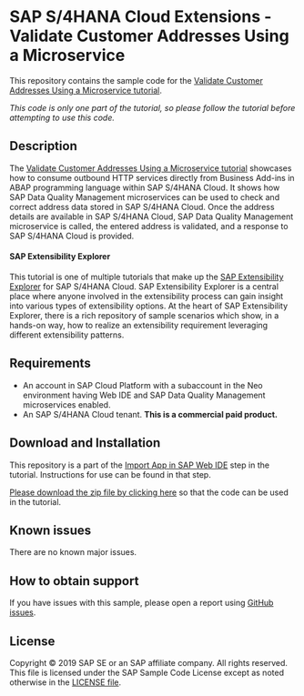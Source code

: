 # SAP S/4HANA Cloud Extensions - Validate Customer Addresses Using a Microservice
This repository contains the sample code for the [Validate Customer Addresses Using a Microservice tutorial](http://tiny.cc/s4-ext-microservice).

*This code is only one part of the tutorial, so please follow the tutorial before attempting to use this code.*

## Description

The [Validate Customer Addresses Using a Microservice tutorial](http://tiny.cc/s4-ext-microservice) showcases how to consume outbound HTTP services directly from Business Add-ins in ABAP programming language within SAP S/4HANA Cloud. It shows how SAP Data Quality Management microservices can be used to check and correct address data stored in SAP S/4HANA Cloud. Once the address details are available in SAP S/4HANA Cloud, SAP Data Quality Management microservice is called, the entered address is validated, and a response to SAP S/4HANA Cloud is provided.

#### SAP Extensibility Explorer

This tutorial is one of multiple tutorials that make up the [SAP Extensibility Explorer](https://sap.com/extends4) for SAP S/4HANA Cloud.
SAP Extensibility Explorer is a central place where anyone involved in the extensibility process can gain insight into various types of extensibility options. At the heart of SAP Extensibility Explorer, there is a rich repository of sample scenarios which show, in a hands-on way, how to realize an extensibility requirement leveraging different extensibility patterns.


Requirements
-------------
- An account in SAP Cloud Platform with a subaccount in the Neo environment having Web IDE and SAP Data Quality Management microservices enabled.
- An SAP S/4HANA Cloud tenant. **This is a commercial paid product.**

Download and Installation
-------------
This repository is a part of the [Import App in SAP Web IDE](https://help.sap.com/viewer/63aaaca3eb4a41d0958ad433df0c0290/SHIP/en-US/3d2a5229cd234e18b2405a35669ea211.html) step in the tutorial. Instructions for use can be found in that step.

[Please download the zip file by clicking here](https://github.com/SAP/s4hana-ext-microservice/archive/master.zip) so that the code can be used in the tutorial.


Known issues
---------------------
There are no known major issues.

How to obtain support
---------------------
If you have issues with this sample, please open a report using [GitHub issues](https://github.com/SAP/s4hana-ext-address-valid-app/issues).

License
-------
Copyright © 2019 SAP SE or an SAP affiliate company. All rights reserved.
This file is licensed under the SAP Sample Code License except as noted otherwise in the [LICENSE file](LICENSES/Apache-2.0.txt).

